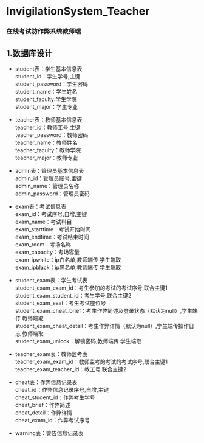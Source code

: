 # InvigilationSystem_Teacher
### 在线考试防作弊系统教师端  
## 1.数据库设计    
 - student表：学生基本信息表  
 student_id：学生学号,主键  
 student_password：学生密码  
 student_name：学生姓名  
 student_faculty:学生学院  
 student_major：学生专业  
    
 - teacher表：教师基本信息表  
 teacher_id：教师工号,主键  
 teacher_password：教师密码  
 teacher_name：教师姓名  
 teacher_faculty：教师学院  
 teacher_major：教师专业  

 - admin表：管理员基本信息表  
 admin_id：管理员账号,主键  
 admin_name：管理员名称  
 admin_password：管理员密码
    
 - exam表：考试信息表  
 exam_id：考试序号,自增,主键  
 exam_name：考试科目  
 exam_starttime：考试开始时间  
 exam_endtime：考试结束时间   
 exam_room：考场名称  
 exam_capacity：考场容量  
 exam_ipwhite：ip白名单,教师端传 学生端取  
 exam_ipblack：ip黑名单,教师端传 学生端取  

 - student_exam表：学生考试表   
 student_exam_exam_id：考生参加的考试的考试序号,联合主键1  
 student_exam_student_id：考生学号,联合主键2  
 student_exam_seat：考生考试座位号  
 student_exam_cheat_brief：考生作弊简述及登录状态（默认为null）,学生端传 教师端取  
 student_exam_cheat_detail：考生作弊详情（默认为null）,学生端传操作日志 教师端取  
 student_exam_unlock：解锁密码,教师端传 学生端取  
 
 - teacher_exam表：教师监考表  
 teacher_exam_exam_id：教师监考的考试的考试序号,联合主键1  
 teacher_exam_teacher_id：教工号,联合主键2  
 
 - cheat表：作弊信息记录表  
 cheat_id：作弊信息记录序号,自增,主键  
 cheat_student_id：作弊考生学号  
 cheat_brief：作弊简述  
 cheat_detail：作弊详情  
 cheat_exam_id：作弊考试序号
 
 - warning表：警告信息记录表  
 

